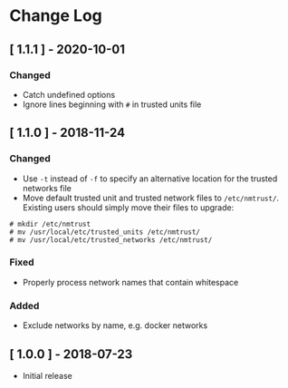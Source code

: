 # Change Log


## [ 1.1.1 ] - 2020-10-01

### Changed

- Catch undefined options
- Ignore lines beginning with `#` in trusted units file

## [ 1.1.0 ] - 2018-11-24

### Changed

- Use `-t` instead of `-f` to specify an alternative location for the trusted networks file
- Move default trusted unit and trusted network files to `/etc/nmtrust/`. Existing users should simply move their files to upgrade:
```
# mkdir /etc/nmtrust
# mv /usr/local/etc/trusted_units /etc/nmtrust/
# mv /usr/local/etc/trusted_networks /etc/nmtrust/
```

### Fixed

- Properly process network names that contain whitespace

### Added

- Exclude networks by name, e.g. docker networks


## [ 1.0.0 ] - 2018-07-23

- Initial release

